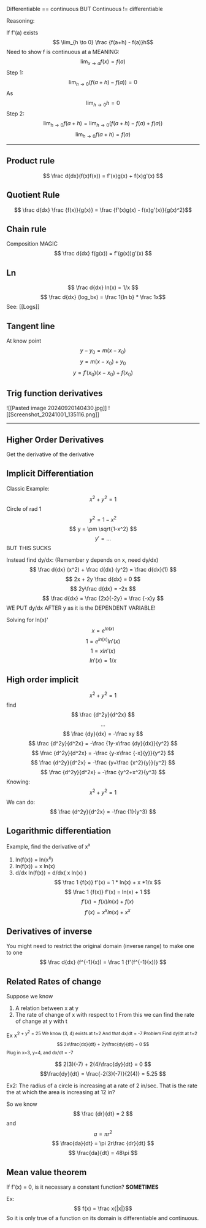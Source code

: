 Differentiable == continuous 
BUT
Continuous != differentiable

Reasoning:

If f'(a) exists
$$ \lim_{h \to 0} \frac {f(a+h) - f(a)}h$$
Need to show f is continuous at a MEANING:
$$ \lim_{x \to a} f(x)=f(a) $$
Step 1:
$$ \lim_{h \to 0} (f(a+h)-f(a)) = 0 $$
As
$$ \lim_{h \to 0}h = 0 $$
Step 2:
$$ \lim_{h \to 0} f(a+h) = \lim_{h \to 0}(f(a+h) - f(a) + f(a)) $$
$$ \lim_{h \to 0} f(a+h) = f(a) $$

-------------
## Product rule
$$ \frac d{dx}(f(x)f(x)) = f'(x)g(x) + f(x)g'(x) $$
## Quotient Rule
$$ \frac d{dx} \frac {f(x)}{g(x)} = \frac {f'(x)g(x) - f(x)g'(x)}{g(x)^2}$$
## Chain rule
Composition MAGIC
$$ \frac d{dx} f(g(x)) = f'(g(x))g'(x) $$
## Ln
 $$ \frac d{dx} ln(x) = 1/x $$
 $$ \frac d{dx} (log_bx) = \frac 1{ln b} * \frac 1x$$
 See: [[Logs]]
## Tangent line
At know point
$$ y−y_0​=m(x−x_0​) $$
$$ y=m(x−x_0​) + y_0​ $$
$$ y=f'(x_0)(x−x_0​) + f(x_0) $$

## Trig function derivatives

![[Pasted image 20240920140430.jpg]]
![[Screenshot_20241001_135116.png]]
______________
## Higher Order  Derivatives
Get the derivative of the derivative
## Implicit Differentiation
Classic Example: $$ x^2 + y^2 = 1 $$
Circle of rad 1
$$ y^2 = 1-x^2 $$
$$ y = \pm \sqrt{1-x^2} $$ $$ y' = ...$$
BUT THIS SUCKS

Instead find dy/dx: (Remember y depends on x, need dy/dx)
$$ \frac d{dx} (x^2) + \frac d{dx} (y^2)  = \frac d{dx}(1) $$
$$ 2x + 2y \frac d{dx} = 0 $$
$$ 2y\frac d{dx} = -2x $$
$$ \frac d{dx} = \frac {2x}{-2y} = \frac  {-x}y $$
WE PUT dy/dx AFTER y as it is the DEPENDENT VARIABLE!


Solving for ln(x)'
$$ x = e^{ln(x)}$$
$$ 1 = e^{ln(x)}ln'(x)$$
$$ 1 = xln'(x)$$
$$ ln'(x) = 1/x$$
## High order implicit
$$ x^2 + y^2 = 1$$
find $$ \frac {d^2y}{d^2x} $$
$$...$$$$ \frac {dy}{dx} = -\frac xy $$
$$ \frac {d^2y}{d^2x} = -\frac {1y-x\frac {dy}{dx}}{y^2} $$
$$ \frac {d^2y}{d^2x} = -\frac {y-x\frac {-x}{y}}{y^2} $$
$$ \frac {d^2y}{d^2x} = -\frac {y+\frac {x^2}{y}}{y^2} $$
$$ \frac {d^2y}{d^2x} = -\frac {y^2+x^2}{y^3} $$
Knowing: $$ x^2 + y^2 = 1$$
We can do:
$$ \frac {d^2y}{d^2x} = -\frac {1}{y^3} $$

## Logarithmic differentiation 
Example, find the derivative of x<sup>x</sub>
1. ln(f(x)) = ln(x<sup>x</sup>)
2. ln(f(x))  = x ln(x)
3. d/dx ln(f(x)) = d/dx( x ln(x) )
$$ \frac 1 {f(x)} f'(x) = 1 * ln(x) + x *1/x $$
$$ \frac 1 {f(x)} f'(x) = ln(x) + 1 $$
$$ f'(x) = f(x)ln(x) + f(x) $$
$$ f'(x) = x^xln(x) + x^x $$

## Derivatives of inverse
You might need to restrict the original domain (inverse range) to make one to one
$$ \frac d{dx} (f^{-1}(x)) = \frac 1 {f'(f^{-1}(x))} $$
## Related Rates of change
Suppose we know
1) A relation between x at y
2) The rate of change of x with respect to t
From this we can find the rate of change at y with t

Ex x<sup>2</sub> + y<sup>2</sup> = 25
We know (3, 4) exists at t=2
And that dx/dt = -7
Problem Find dy/dt at t=2
$$ 2x\frac{dx}{dt}  + 2y\frac{dy}{dt} = 0 $$
Plug in x=3, y=4, and dx/dt = -7

$$ 2(3)(-7)  + 2(4)\frac{dy}{dt} = 0 $$
$$\frac{dy}{dt} = \frac{-2(3)(-7)}{2(4)} = 5.25 $$

Ex2:
The radius of a circle is increasing at a rate of 2 in/sec. That is the rate the at which the area is increasing at 12 in?

So we know $$ \frac {dr}{dt} = 2 $$
and
$$ a = \pi r^2 $$
$$ \frac{da}{dt} = \pi 2r\frac {dr}{dt} $$
$$ \frac{da}{dt} = 48\pi $$

## Mean value theorem

If f'(x) = 0, is it necessary a constant function? 
**SOMETIMES**

Ex:
$$ f(x) = \frac x{|x|}$$
So it is only true of a function on its domain is differentiable and continuous. 
